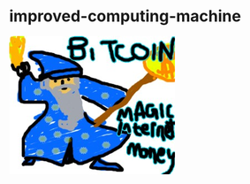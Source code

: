 # improved-computing-machine

![Magic Internet Money](magic-internet-money.jpeg?raw=true "Magic Internet Money")
